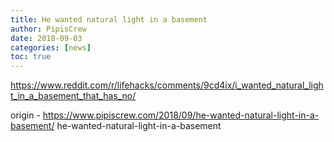 ```yaml
---
title: He wanted natural light in a basement
author: PipisCrew
date: 2018-09-03
categories: [news]
toc: true
---
```


https://www.reddit.com/r/lifehacks/comments/9cd4ix/i_wanted_natural_light_in_a_basement_that_has_no/

origin - https://www.pipiscrew.com/2018/09/he-wanted-natural-light-in-a-basement/ he-wanted-natural-light-in-a-basement